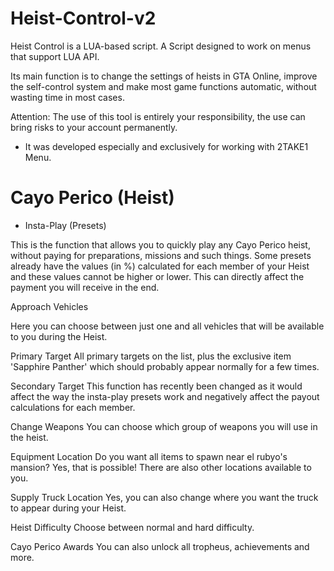 # Heist-Control-v2

Heist Control is a LUA-based script.
A Script designed to work on menus that support LUA API.

Its main function is to change the settings of heists in GTA Online, improve the self-control system and make most game functions automatic, without wasting time in most cases.

Attention: The use of this tool is entirely your responsibility, the use can bring risks to your account permanently.

* It was developed especially and exclusively for working with 2TAKE1 Menu. 


# Cayo Perico (Heist)

+ Insta-Play (Presets)

This is the function that allows you to quickly play any Cayo Perico heist, without paying for preparations, missions and such things. Some presets already have the values (in %) calculated for each member of your Heist and these values cannot be higher or lower. This can directly affect the payment you will receive in the end.

Approach Vehicles

Here you can choose between just one and all vehicles that will be available to you during the Heist.

Primary Target
All primary targets on the list, plus the exclusive item 'Sapphire Panther' which should probably appear normally for a few times.

Secondary Target
This function has recently been changed as it would affect the way the insta-play presets work and negatively affect the payout calculations for each member.

Change Weapons
You can choose which group of weapons you will use in the heist.

Equipment Location
Do you want all items to spawn near el rubyo's mansion? Yes, that is possible! There are also other locations available to you.

Supply Truck Location
Yes, you can also change where you want the truck to appear during your Heist.

Heist Difficulty
Choose between normal and hard difficulty.

Cayo Perico Awards
You can also unlock all tropheus, achievements and more.
